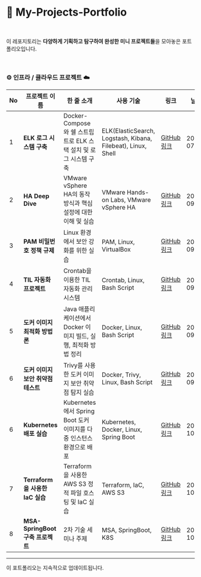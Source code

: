 # 🌱 My-Projects-Portfolio

<br>

이 레포지토리는 **다양하게 기획하고 탐구하여 완성한 미니 프로젝트들**을 모아놓은 포트폴리오입니다.

<br>

### **⚙️ 인프라 / 클라우드 프로젝트 ☁️**

| No  | 프로젝트 이름                      | 한 줄 소개                                                           | 사용 기술                                                    | 링크                                                                           | 날짜       |
| --- | ---------------------------------- | -------------------------------------------------------------------- | ------------------------------------------------------------ | ------------------------------------------------------------------------------ | ---------- |
| 1   | **ELK 로그 시스템 구축**           | Docker-Compose와 쉘 스트립트로 ELK 스택 설치 및 로그 시스템 구축     | ELK(ElasticSearch, Logstash, Kibana, Filebeat), Linux, Shell | [GitHub 링크](https://github.com/lotuxsoo/FISA3-ELK-Pipeline)                  | 2024-07-19 |
| 2   | **HA Deep Dive**                   | VMware vSphere HA의 동작 방식과 핵심 설정에 대한 이해 및 실습        | VMware Hands-on Labs, VMware vSphere HA                      | [GitHub 링크](https://github.com/lotuxsoo/FISA3-vSphere-HA)                    | 2024-09-03 |
| 3   | **PAM 비밀번호 정책 규제**         | Linux 환경에서 보안 강화를 위한 실습                                 | PAM, Linux, VirtualBox                                       | [GitHub 링크](https://github.com/lotuxsoo/Woori-FISA/tree/main/Linux-PAM)      | 2024-09-19 |
| 4   | **TIL 자동화 프로젝트**            | Crontab을 이용한 TIL 자동화 관리 시스템                              | Crontab, Linux, Bash Script                                  | [GitHub 링크](https://github.com/lotuxsoo/Woori-FISA/tree/main/Crontab-TIL)    | 2024-09-23 |
| 5   | **도커 이미지 최적화 방법론**      | Java 애플리케이션에서 Docker 이미지 빌드, 실행, 최적화 방법 정리     | Docker, Linux, Bash Script                                   | [GitHub 링크](https://github.com/lotuxsoo/Woori-FISA/tree/main/Docker-Guide)   | 2024-09-24 |
| 6   | **도커 이미지 보안 취약점 테스트** | Trivy를 사용한 도커 이미지 보안 취약점 탐지 실습                     | Docker, Trivy, Linux, Bash Script                            | [GitHub 링크](https://github.com/lotuxsoo/Woori-FISA/tree/main/Trivy-Analysis) | 2024-09-25 |
| 6   | **Kubernetes 배포 실습**           | Kubernetes에서 Spring Boot 도커 이미지를 다중 인스턴스 환경으로 배포 | Kubernetes, Docker, Linux, Spring Boot                       | [GitHub 링크](https://github.com/lotuxsoo/Woori-FISA/tree/main/K8S-Deployment) | 2024-10-02 |
| 7   | **Terraform을 사용한 IaC 실습**    | Terraform을 사용한 AWS S3 정적 파일 호스팅 및 IaC 실습               | Terraform, IaC, AWS S3                                       | [GitHub 링크](https://github.com/lotuxsoo/Woori-FISA/tree/main/Terraform-S3)   | 2024-10-17 |
| 8   | **MSA-SpringBoot 구축 프로젝트**   | 2차 기술 세미나 주제                                                 | MSA, SpringBoot, K8S                                         | [GitHub 링크](https://github.com/lotuxsoo/msa-springboot-k8s)                  | 2024-10-22 |

---

이 포트폴리오는 지속적으로 업데이트됩니다.
